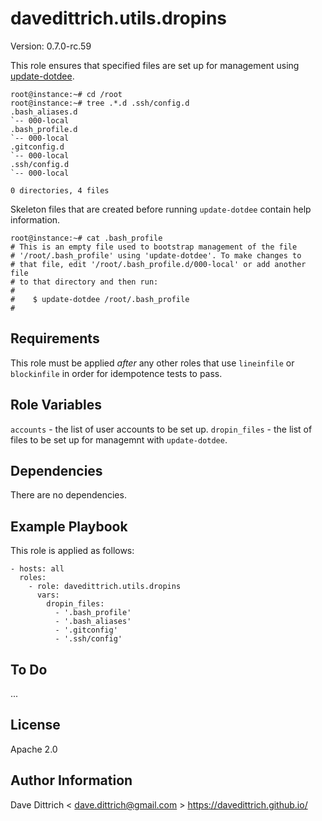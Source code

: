 davedittrich.utils.dropins
==========================

Version: 0.7.0-rc.59

This role ensures that specified files are set up for management using
[update-dotdee](https://pypi.org/project/update-dotdee/).

```
root@instance:~# cd /root
root@instance:~# tree .*.d .ssh/config.d
.bash_aliases.d
`-- 000-local
.bash_profile.d
`-- 000-local
.gitconfig.d
`-- 000-local
.ssh/config.d
`-- 000-local

0 directories, 4 files
```

Skeleton files that are created before running `update-dotdee` contain
help information.

```
root@instance:~# cat .bash_profile
# This is an empty file used to bootstrap management of the file
# '/root/.bash_profile' using 'update-dotdee'. To make changes to
# that file, edit '/root/.bash_profile.d/000-local' or add another file
# to that directory and then run:
#
#    $ update-dotdee /root/.bash_profile
#
```

Requirements
------------

This role must be applied *after* any other roles that use `lineinfile` or
`blockinfile` in order for idempotence tests to pass.

Role Variables
--------------

`accounts` - the list of user accounts to be set up.
`dropin_files` - the list of files to be set up for managemnt with `update-dotdee`.

Dependencies
------------

There are no dependencies.

Example Playbook
----------------

This role is applied as follows:

```
- hosts: all
  roles:
    - role: davedittrich.utils.dropins
      vars:
        dropin_files:
          - '.bash_profile'
          - '.bash_aliases'
          - '.gitconfig'
          - '.ssh/config'
```

To Do
-----

...

License
-------

Apache 2.0

Author Information
------------------

Dave Dittrich < dave.dittrich@gmail.com >
https://davedittrich.github.io/
